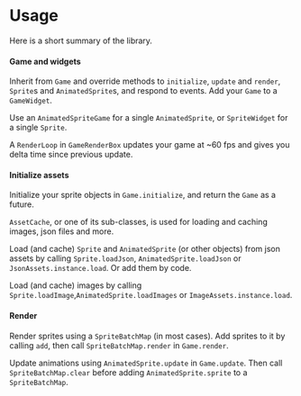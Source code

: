 # Usage

Here is a short summary of the library.

#### Game and widgets

Inherit from `Game` and override methods to `initialize`, `update` and `render`, 
`Sprite`s and `AnimatedSprite`s, and respond to events. Add your `Game` to a `GameWidget`. 

Use an `AnimatedSpriteGame` for a single `AnimatedSprite`, or `SpriteWidget` for a 
single `Sprite`.

A `RenderLoop` in `GameRenderBox` updates your game at ~60 fps and gives you 
delta time since previous update.

#### Initialize assets

Initialize your sprite objects in `Game.initialize`, and return the `Game` as
a future. 

`AssetCache`, or one of its sub-classes, is used for loading and caching images, 
json files and more.

Load (and cache) `Sprite` and `AnimatedSprite` (or other objects) from json assets 
by calling `Sprite.loadJson`, `AnimatedSprite.loadJson` or `JsonAssets.instance.load`.
Or add them by code.

Load (and cache) images by calling `Sprite.loadImage`,`AnimatedSprite.loadImages` 
or `ImageAssets.instance.load`.

#### Render 

Render sprites using a `SpriteBatchMap` (in most cases). Add sprites to it by
calling `add`, then call `SpriteBatchMap.render` in `Game.render`.

Update animations using `AnimatedSprite.update` in `Game.update`. Then call
`SpriteBatchMap.clear` before adding `AnimatedSprite.sprite` to a `SpriteBatchMap`.


